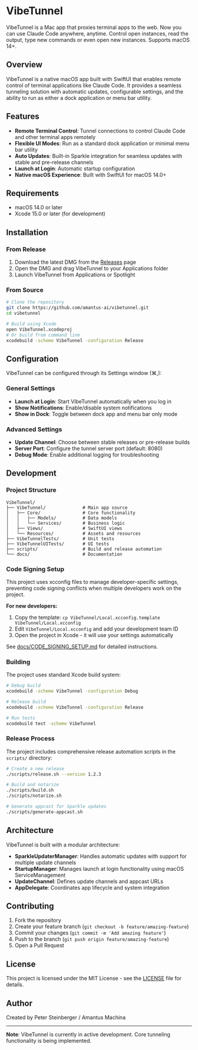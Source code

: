 # VibeTunnel

VibeTunnel is a Mac app that proxies terminal apps to the web. Now you can use Claude Code anywhere, anytime. Control open instances, read the output, type new commands or even open new instances. Supports macOS 14+.

## Overview

VibeTunnel is a native macOS app built with SwiftUI that enables remote control of terminal applications like Claude Code. It provides a seamless tunneling solution with automatic updates, configurable settings, and the ability to run as either a dock application or menu bar utility.

## Features

- **Remote Terminal Control**: Tunnel connections to control Claude Code and other terminal apps remotely
- **Flexible UI Modes**: Run as a standard dock application or minimal menu bar utility
- **Auto Updates**: Built-in Sparkle integration for seamless updates with stable and pre-release channels
- **Launch at Login**: Automatic startup configuration
- **Native macOS Experience**: Built with SwiftUI for macOS 14.0+

## Requirements

- macOS 14.0 or later
- Xcode 15.0 or later (for development)

## Installation

### From Release
1. Download the latest DMG from the [Releases](https://github.com/amantus-ai/vibetunnel/releases) page
2. Open the DMG and drag VibeTunnel to your Applications folder
3. Launch VibeTunnel from Applications or Spotlight

### From Source
```bash
# Clone the repository
git clone https://github.com/amantus-ai/vibetunnel.git
cd vibetunnel

# Build using Xcode
open VibeTunnel.xcodeproj
# Or build from command line
xcodebuild -scheme VibeTunnel -configuration Release
```

## Configuration

VibeTunnel can be configured through its Settings window (⌘,):

### General Settings
- **Launch at Login**: Start VibeTunnel automatically when you log in
- **Show Notifications**: Enable/disable system notifications
- **Show in Dock**: Toggle between dock app and menu bar only mode

### Advanced Settings
- **Update Channel**: Choose between stable releases or pre-release builds
- **Server Port**: Configure the tunnel server port (default: 8080)
- **Debug Mode**: Enable additional logging for troubleshooting

## Development

### Project Structure
```
VibeTunnel/
├── VibeTunnel/              # Main app source
│   ├── Core/                # Core functionality
│   │   ├── Models/          # Data models
│   │   └── Services/        # Business logic
│   ├── Views/               # SwiftUI views
│   └── Resources/           # Assets and resources
├── VibeTunnelTests/         # Unit tests
├── VibeTunnelUITests/       # UI tests
├── scripts/                 # Build and release automation
└── docs/                    # Documentation
```

### Code Signing Setup

This project uses xcconfig files to manage developer-specific settings, preventing code signing conflicts when multiple developers work on the project.

**For new developers:**
1. Copy the template: `cp VibeTunnel/Local.xcconfig.template VibeTunnel/Local.xcconfig`
2. Edit `VibeTunnel/Local.xcconfig` and add your development team ID
3. Open the project in Xcode - it will use your settings automatically

See [docs/CODE_SIGNING_SETUP.md](docs/CODE_SIGNING_SETUP.md) for detailed instructions.

### Building

The project uses standard Xcode build system:

```bash
# Debug build
xcodebuild -scheme VibeTunnel -configuration Debug

# Release build
xcodebuild -scheme VibeTunnel -configuration Release

# Run tests
xcodebuild test -scheme VibeTunnel
```

### Release Process

The project includes comprehensive release automation scripts in the `scripts/` directory:

```bash
# Create a new release
./scripts/release.sh --version 1.2.3

# Build and notarize
./scripts/build.sh
./scripts/notarize.sh

# Generate appcast for Sparkle updates
./scripts/generate-appcast.sh
```

## Architecture

VibeTunnel is built with a modular architecture:

- **SparkleUpdaterManager**: Handles automatic updates with support for multiple update channels
- **StartupManager**: Manages launch at login functionality using macOS ServiceManagement
- **UpdateChannel**: Defines update channels and appcast URLs
- **AppDelegate**: Coordinates app lifecycle and system integration

## Contributing

1. Fork the repository
2. Create your feature branch (`git checkout -b feature/amazing-feature`)
3. Commit your changes (`git commit -m 'Add amazing feature'`)
4. Push to the branch (`git push origin feature/amazing-feature`)
5. Open a Pull Request

## License

This project is licensed under the MIT License - see the [LICENSE](LICENSE) file for details.

## Author

Created by Peter Steinberger / Amantus Machina

---

**Note**: VibeTunnel is currently in active development. Core tunneling functionality is being implemented.
